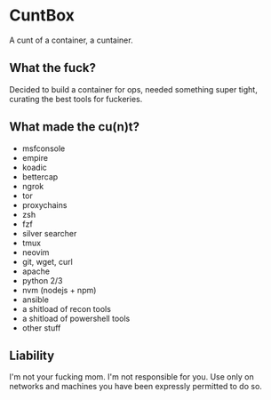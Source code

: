 # CuntBox
A cunt of a container, a cuntainer.

## What the fuck?

Decided to build a container for ops, needed something super tight, curating the best tools for fuckeries.

## What made the cu(n)t?

- msfconsole
- empire
- koadic
- bettercap
- ngrok
- tor
- proxychains
- zsh
- fzf
- silver searcher
- tmux
- neovim
- git, wget, curl
- apache
- python 2/3
- nvm (nodejs + npm)
- ansible
- a shitload of recon tools
- a shitload of powershell tools
- other stuff

## Liability

I'm not your fucking mom. I'm not responsible for you.
Use only on networks and machines you have been expressly permitted to do so.
